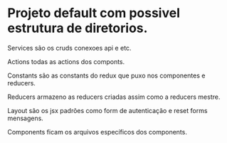 # Projeto default com possivel estrutura de diretorios.

Services são os cruds conexoes api e etc.

Actions todas as actions dos componts.

Constants são as constants do redux que puxo nos componentes e reducers.

Reducers armazeno as reducers criadas assim como a reducers mestre.

Layout são os jsx padrões como form de autenticação e reset forms mensagens.

Components ficam os arquivos específicos dos components.

